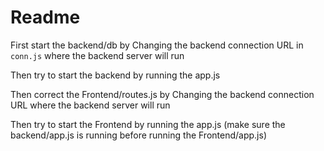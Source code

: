 # Readme

 First start the backend/db by Changing the backend connection URL in `conn.js` where the backend server will run 
 
 Then try to start the backend by running the app.js
 
 Then correct the Frontend/routes.js by Changing the backend connection URL where the backend server will run
 
 Then try to start the Frontend by running the app.js (make sure the backend/app.js is running before running the Frontend/app.js)
